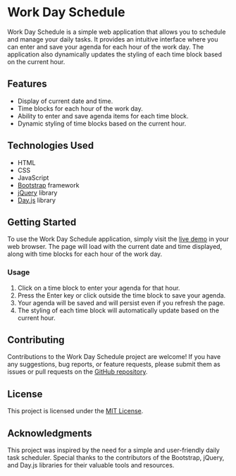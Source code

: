 # Work Day Schedule

Work Day Schedule is a simple web application that allows you to schedule and manage your daily tasks. It provides an intuitive interface where you can enter and save your agenda for each hour of the work day. The application also dynamically updates the styling of each time block based on the current hour.


## Features

- Display of current date and time.
- Time blocks for each hour of the work day.
- Ability to enter and save agenda items for each time block.
- Dynamic styling of time blocks based on the current hour.

## Technologies Used

- HTML
- CSS
- JavaScript
- [Bootstrap](https://getbootstrap.com/) framework
- [jQuery](https://jquery.com/) library
- [Day.js](https://day.js.org/) library

## Getting Started

To use the Work Day Schedule application, simply visit the [live demo](https://nagaft.github.io/Work_Day_Schedule/) in your web browser. The page will load with the current date and time displayed, along with time blocks for each hour of the work day.

### Usage

1. Click on a time block to enter your agenda for that hour.
2. Press the Enter key or click outside the time block to save your agenda.
3. Your agenda will be saved and will persist even if you refresh the page.
4. The styling of each time block will automatically update based on the current hour.

## Contributing

Contributions to the Work Day Schedule project are welcome! If you have any suggestions, bug reports, or feature requests, please submit them as issues or pull requests on the [GitHub repository](https://github.com/YourGitHubUsername/Work_Day_Schedule).

## License

This project is licensed under the [MIT License](LICENSE).

## Acknowledgments

This project was inspired by the need for a simple and user-friendly daily task scheduler. Special thanks to the contributors of the Bootstrap, jQuery, and Day.js libraries for their valuable tools and resources.
